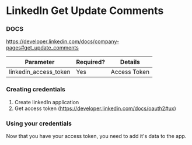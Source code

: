 # LinkedIn Get Update Comments

### DOCS
https://developer.linkedin.com/docs/company-pages#get_update_comments

Parameter|Required?|Details
---------|---------|-------
linkedin_access_token | Yes | Access Token

### Creating credentials


1. Create linkedIn application
1. Get access token (https://developer.linkedin.com/docs/oauth2#ux)

### Using your credentials

Now that you have your access token, you need to add it's data to the app.

